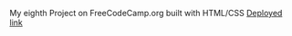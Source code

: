 My eighth Project on FreeCodeCamp.org built with HTML/CSS
[Deployed link](https://kanyshaiosmonova.github.io/FreeCodeCamp-Finished-Projects/Accessibility-Quiz/index.html)